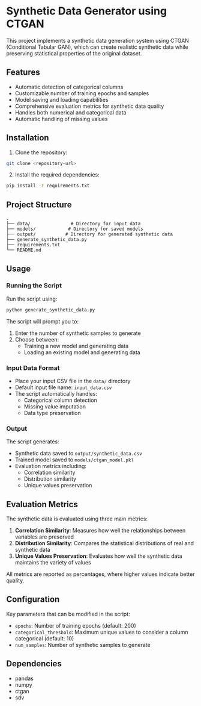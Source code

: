 # Synthetic Data Generator using CTGAN

This project implements a synthetic data generation system using CTGAN (Conditional Tabular GAN), which can create realistic synthetic data while preserving statistical properties of the original dataset.

## Features

- Automatic detection of categorical columns
- Customizable number of training epochs and samples
- Model saving and loading capabilities
- Comprehensive evaluation metrics for synthetic data quality
- Handles both numerical and categorical data
- Automatic handling of missing values

## Installation

1. Clone the repository:
```bash
git clone <repository-url>
```

2. Install the required dependencies:
```bash
pip install -r requirements.txt
```

## Project Structure

```
.
├── data/               # Directory for input data
├── models/            # Directory for saved models
├── output/           # Directory for generated synthetic data
├── generate_synthetic_data.py
├── requirements.txt
└── README.md
```

## Usage

### Running the Script

Run the script using:
```bash
python generate_synthetic_data.py
```

The script will prompt you to:
1. Enter the number of synthetic samples to generate
2. Choose between:
   - Training a new model and generating data
   - Loading an existing model and generating data

### Input Data Format

- Place your input CSV file in the `data/` directory
- Default input file name: `input_data.csv`
- The script automatically handles:
  - Categorical column detection
  - Missing value imputation
  - Data type preservation

### Output

The script generates:
- Synthetic data saved to `output/synthetic_data.csv`
- Trained model saved to `models/ctgan_model.pkl`
- Evaluation metrics including:
  - Correlation similarity
  - Distribution similarity
  - Unique values preservation

## Evaluation Metrics

The synthetic data is evaluated using three main metrics:

1. **Correlation Similarity**: Measures how well the relationships between variables are preserved
2. **Distribution Similarity**: Compares the statistical distributions of real and synthetic data
3. **Unique Values Preservation**: Evaluates how well the synthetic data maintains the variety of values

All metrics are reported as percentages, where higher values indicate better quality.

## Configuration

Key parameters that can be modified in the script:

- `epochs`: Number of training epochs (default: 200)
- `categorical_threshold`: Maximum unique values to consider a column categorical (default: 10)
- `num_samples`: Number of synthetic samples to generate

## Dependencies

- pandas
- numpy
- ctgan
- sdv
